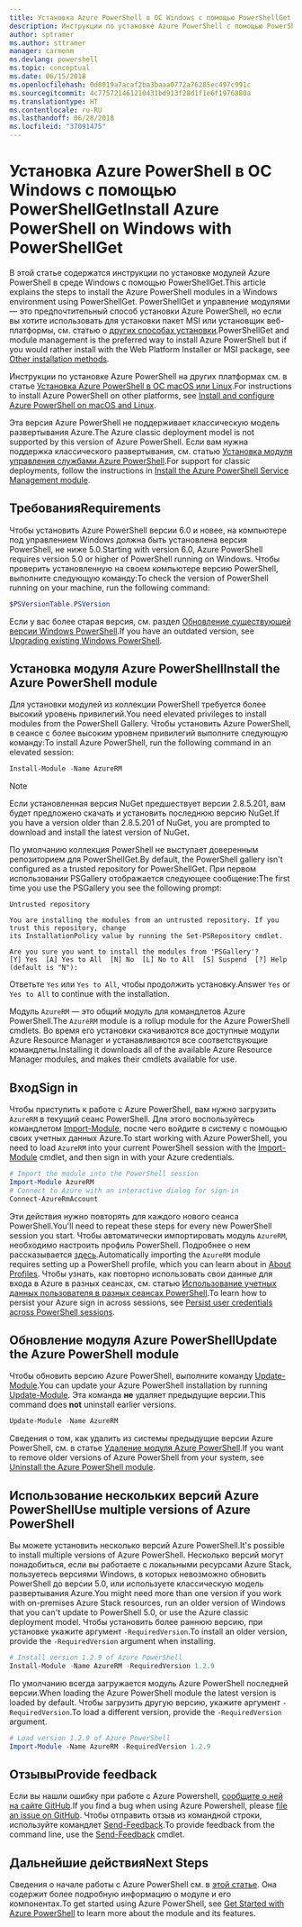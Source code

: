 ```yaml
---
title: Установка Azure PowerShell в ОС Windows с помощью PowerShellGet
description: Инструкции по установке Azure PowerShell с помощью PowerShellGet
author: sptramer
ms.author: sttramer
manager: carmonm
ms.devlang: powershell
ms.topic: conceptual
ms.date: 06/15/2018
ms.openlocfilehash: 0d8019a7acaf2ba3baaa0772a76285ec497c991c
ms.sourcegitcommit: 4c775721461210431bd913f28d1f1e6f1976880a
ms.translationtype: HT
ms.contentlocale: ru-RU
ms.lasthandoff: 06/28/2018
ms.locfileid: "37091475"
---
```

# <a name="install-azure-powershell-on-windows-with-powershellget"></a><span data-ttu-id="8cc54-103">Установка Azure PowerShell в ОС Windows с помощью PowerShellGet</span><span class="sxs-lookup"><span data-stu-id="8cc54-103">Install Azure PowerShell on Windows with PowerShellGet</span></span>

<span data-ttu-id="8cc54-104">В этой статье содержатся инструкции по установке модулей Azure PowerShell в среде Windows с помощью PowerShellGet.</span><span class="sxs-lookup"><span data-stu-id="8cc54-104">This article explains the steps to install the Azure PowerShell modules in a Windows environment using PowerShellGet.</span></span> <span data-ttu-id="8cc54-105">PowerShellGet и управление модулями — это предпочтительный способ установки Azure PowerShell, но если вы хотите использовать для установки пакет MSI или установщик веб-платформы, см. статью о [других способах установки](other-install.md).</span><span class="sxs-lookup"><span data-stu-id="8cc54-105">PowerShellGet and module management is the preferred way to install Azure PowerShell but if you would rather install with the Web Platform Installer or MSI package, see [Other installation methods](other-install.md).</span></span>

<span data-ttu-id="8cc54-106">Инструкции по установке Azure PowerShell на других платформах см. в статье [Установка Azure PowerShell в ОС macOS или Linux](install-azurermps-maclinux.md).</span><span class="sxs-lookup"><span data-stu-id="8cc54-106">For instructions to install Azure PowerShell on other platforms, see [Install and configure Azure PowerShell on macOS and Linux](install-azurermps-maclinux.md).</span></span>

<span data-ttu-id="8cc54-107">Эта версия Azure PowerShell не поддерживает классическую модель развертывания Azure.</span><span class="sxs-lookup"><span data-stu-id="8cc54-107">The Azure classic deployment model is not supported by this version of Azure PowerShell.</span></span> <span data-ttu-id="8cc54-108">Если вам нужна поддержка классического развертывания, см. статью [Установка модуля управления службами Azure PowerShell](/powershell/azure/servicemanagement/install-azure-ps).</span><span class="sxs-lookup"><span data-stu-id="8cc54-108">For support for classic deployments, follow the instructions in [Install the Azure PowerShell Service Management module](/powershell/azure/servicemanagement/install-azure-ps).</span></span>

## <a name="requirements"></a><span data-ttu-id="8cc54-109">Требования</span><span class="sxs-lookup"><span data-stu-id="8cc54-109">Requirements</span></span>

<span data-ttu-id="8cc54-110">Чтобы установить Azure PowerShell версии 6.0 и новее, на компьютере под управлением Windows должна быть установлена версия PowerShell, не ниже 5.0.</span><span class="sxs-lookup"><span data-stu-id="8cc54-110">Starting with version 6.0, Azure PowerShell requires version 5.0 or higher of PowerShell running on Windows.</span></span> <span data-ttu-id="8cc54-111">Чтобы проверить установленную на своем компьютере версию PowerShell, выполните следующую команду:</span><span class="sxs-lookup"><span data-stu-id="8cc54-111">To check the version of PowerShell running on your machine, run the following command:</span></span>

```powershell
$PSVersionTable.PSVersion
```

<span data-ttu-id="8cc54-112">Если у вас более старая версия, см. раздел [Обновление существующей версии Windows PowerShell](/powershell/scripting/setup/installing-windows-powershell?view=powershell-6#upgrading-existing-windows-powershell).</span><span class="sxs-lookup"><span data-stu-id="8cc54-112">If you have an outdated version, see [Upgrading existing Windows PowerShell](/powershell/scripting/setup/installing-windows-powershell?view=powershell-6#upgrading-existing-windows-powershell).</span></span>

## <a name="install-the-azure-powershell-module"></a><span data-ttu-id="8cc54-113">Установка модуля Azure PowerShell</span><span class="sxs-lookup"><span data-stu-id="8cc54-113">Install the Azure PowerShell module</span></span>

<span data-ttu-id="8cc54-114">Для установки модулей из коллекции PowerShell требуется более высокий уровень привилегий.</span><span class="sxs-lookup"><span data-stu-id="8cc54-114">You need elevated privileges to install modules from the PowerShell Gallery.</span></span> <span data-ttu-id="8cc54-115">Чтобы установить Azure PowerShell, в сеансе с более высоким уровнем привилегий выполните следующую команду:</span><span class="sxs-lookup"><span data-stu-id="8cc54-115">To install Azure PowerShell, run the following command in an elevated session:</span></span>

```powershell
Install-Module -Name AzureRM
```

> [!NOTE]
> <span data-ttu-id="8cc54-116">Если установленная версия NuGet предшествует версии 2.8.5.201, вам будет предложено скачать и установить последнюю версию NuGet.</span><span class="sxs-lookup"><span data-stu-id="8cc54-116">If you have a version older than 2.8.5.201 of NuGet, you are prompted to download and install the latest version of NuGet.</span></span>

<span data-ttu-id="8cc54-117">По умолчанию коллекция PowerShell не выступает доверенным репозиторием для PowerShellGet.</span><span class="sxs-lookup"><span data-stu-id="8cc54-117">By default, the PowerShell gallery isn't configured as a trusted repository for PowerShellGet.</span></span> <span data-ttu-id="8cc54-118">При первом использовании PSGallery отображается следующее сообщение:</span><span class="sxs-lookup"><span data-stu-id="8cc54-118">The first time you use the PSGallery you see the following prompt:</span></span>

```output
Untrusted repository

You are installing the modules from an untrusted repository. If you trust this repository, change
its InstallationPolicy value by running the Set-PSRepository cmdlet.

Are you sure you want to install the modules from 'PSGallery'?
[Y] Yes  [A] Yes to All  [N] No  [L] No to All  [S] Suspend  [?] Help (default is "N"):
```

<span data-ttu-id="8cc54-119">Ответьте `Yes` или `Yes to All`, чтобы продолжить установку.</span><span class="sxs-lookup"><span data-stu-id="8cc54-119">Answer `Yes` or `Yes to All` to continue with the installation.</span></span>

<span data-ttu-id="8cc54-120">Модуль `AzureRM` — это общий модуль для командлетов Azure PowerShell.</span><span class="sxs-lookup"><span data-stu-id="8cc54-120">The `AzureRM` module is a rollup module for the Azure PowerShell cmdlets.</span></span> <span data-ttu-id="8cc54-121">Во время его установки скачиваются все доступные модули Azure Resource Manager и устанавливаются все соответствующие командлеты.</span><span class="sxs-lookup"><span data-stu-id="8cc54-121">Installing it downloads all of the available Azure Resource Manager modules, and makes their cmdlets available for use.</span></span>

## <a name="sign-in"></a><span data-ttu-id="8cc54-122">Вход</span><span class="sxs-lookup"><span data-stu-id="8cc54-122">Sign in</span></span>

<span data-ttu-id="8cc54-123">Чтобы приступить к работе с Azure PowerShell, вам нужно загрузить `AzureRM` в текущий сеанс PowerShell. Для этого воспользуйтесь командлетом [Import-Module](/powershell/module/Microsoft.PowerShell.Core/Import-Module), после чего войдите в систему с помощью своих учетных данных Azure.</span><span class="sxs-lookup"><span data-stu-id="8cc54-123">To start working with Azure PowerShell, you need to load `AzureRM` into your current PowerShell session with the [Import-Module](/powershell/module/Microsoft.PowerShell.Core/Import-Module) cmdlet, and then sign in with your Azure credentials.</span></span>

```powershell
# Import the module into the PowerShell session
Import-Module AzureRM
# Connect to Azure with an interactive dialog for sign-in
Connect-AzureRmAccount
```

<span data-ttu-id="8cc54-124">Эти действия нужно повторять для каждого нового сеанса PowerShell.</span><span class="sxs-lookup"><span data-stu-id="8cc54-124">You'll need to repeat these steps for every new PowerShell session you start.</span></span> <span data-ttu-id="8cc54-125">Чтобы автоматически импортировать модуль `AzureRM`, необходимо настроить профиль PowerShell. Подробнее о нем рассказывается [здесь](/powershell/module/microsoft.powershell.core/about/about_profiles).</span><span class="sxs-lookup"><span data-stu-id="8cc54-125">Automatically importing the `AzureRM` module requires setting up a PowerShell profile, which you can learn about in [About Profiles](/powershell/module/microsoft.powershell.core/about/about_profiles).</span></span>
<span data-ttu-id="8cc54-126">Чтобы узнать, как повторно использовать свои данные для входа в Azure в разных сеансах, см. статью [Использование учетных данных пользователя в разных сеансах PowerShell](context-persistence.md).</span><span class="sxs-lookup"><span data-stu-id="8cc54-126">To learn how to persist your Azure sign in across sessions, see [Persist user credentials across PowerShell sessions](context-persistence.md).</span></span>

## <a name="update-the-azure-powershell-module"></a><span data-ttu-id="8cc54-127">Обновление модуля Azure PowerShell</span><span class="sxs-lookup"><span data-stu-id="8cc54-127">Update the Azure PowerShell module</span></span>

<span data-ttu-id="8cc54-128">Чтобы обновить версию Azure PowerShell, выполните команду [Update-Module](/powershell/module/powershellget/update-module).</span><span class="sxs-lookup"><span data-stu-id="8cc54-128">You can update your Azure PowerShell installation by running [Update-Module](/powershell/module/powershellget/update-module).</span></span> <span data-ttu-id="8cc54-129">Эта команда __не__ удаляет предыдущие версии.</span><span class="sxs-lookup"><span data-stu-id="8cc54-129">This command does __not__ uninstall earlier versions.</span></span>

```powershell
Update-Module -Name AzureRM
```

<span data-ttu-id="8cc54-130">Сведения о том, как удалить из системы предыдущие версии Azure PowerShell, см. в статье [Удаление модуля Azure PowerShell](uninstall-azurerm-ps.md).</span><span class="sxs-lookup"><span data-stu-id="8cc54-130">If you want to remove older versions of Azure PowerShell from your system, see [Uninstall the Azure PowerShell module](uninstall-azurerm-ps.md).</span></span>

## <a name="use-multiple-versions-of-azure-powershell"></a><span data-ttu-id="8cc54-131">Использование нескольких версий Azure PowerShell</span><span class="sxs-lookup"><span data-stu-id="8cc54-131">Use multiple versions of Azure PowerShell</span></span>

<span data-ttu-id="8cc54-132">Вы можете установить несколько версий Azure PowerShell.</span><span class="sxs-lookup"><span data-stu-id="8cc54-132">It's possible to install multiple versions of Azure PowerShell.</span></span> <span data-ttu-id="8cc54-133">Несколько версий могут понадобиться, если вы работаете с локальными ресурсами Azure Stack, пользуетесь версиями Windows, в которых невозможно обновить PowerShell до версии 5.0, или используете классическую модель развертывания Azure.</span><span class="sxs-lookup"><span data-stu-id="8cc54-133">You might need more than one version if you work with on-premises Azure Stack resources, run an older version of Windows that you can't update to PowerShell 5.0, or use the Azure classic deployment model.</span></span> <span data-ttu-id="8cc54-134">Чтобы установить более раннюю версию, при установке укажите аргумент `-RequiredVersion`.</span><span class="sxs-lookup"><span data-stu-id="8cc54-134">To install an older version, provide the `-RequiredVersion` argument when installing.</span></span>

```powershell
# Install version 1.2.9 of Azure PowerShell
Install-Module -Name AzureRM -RequiredVersion 1.2.9
```

<span data-ttu-id="8cc54-135">По умолчанию всегда загружается модуль Azure PowerShell последней версии.</span><span class="sxs-lookup"><span data-stu-id="8cc54-135">When loading the Azure PowerShell module the latest version is loaded by default.</span></span> <span data-ttu-id="8cc54-136">Чтобы загрузить другую версию, укажите аргумент `-RequiredVersion`.</span><span class="sxs-lookup"><span data-stu-id="8cc54-136">To load a different version, provide the `-RequiredVersion` argument.</span></span>

```powershell
# Load version 1.2.9 of Azure PowerShell
Import-Module -Name AzureRM -RequiredVersion 1.2.9
```

## <a name="provide-feedback"></a><span data-ttu-id="8cc54-137">Отзывы</span><span class="sxs-lookup"><span data-stu-id="8cc54-137">Provide feedback</span></span>

<span data-ttu-id="8cc54-138">Если вы нашли ошибку при работе с Azure Powershell, [сообщите о ней на сайте GitHub](https://github.com/Azure/azure-powershell/issues).</span><span class="sxs-lookup"><span data-stu-id="8cc54-138">If you find a bug when using Azure Powershell, please [file an issue on GitHub](https://github.com/Azure/azure-powershell/issues).</span></span>
<span data-ttu-id="8cc54-139">Чтобы отправить отзыв из командной строки, используйте командлет [Send-Feedback](/powershell/module/azurerm.profile/send-feedback).</span><span class="sxs-lookup"><span data-stu-id="8cc54-139">To provide feedback from the command line, use the [Send-Feedback](/powershell/module/azurerm.profile/send-feedback) cmdlet.</span></span>

## <a name="next-steps"></a><span data-ttu-id="8cc54-140">Дальнейшие действия</span><span class="sxs-lookup"><span data-stu-id="8cc54-140">Next Steps</span></span>

<span data-ttu-id="8cc54-141">Сведения о начале работы с Azure PowerShell см. в [этой статье](get-started-azureps.md). Она содержит более подробную информацию о модуле и его компонентах.</span><span class="sxs-lookup"><span data-stu-id="8cc54-141">To get started using Azure PowerShell, see [Get Started with Azure PowerShell](get-started-azureps.md) to learn more about the module and its features.</span></span>